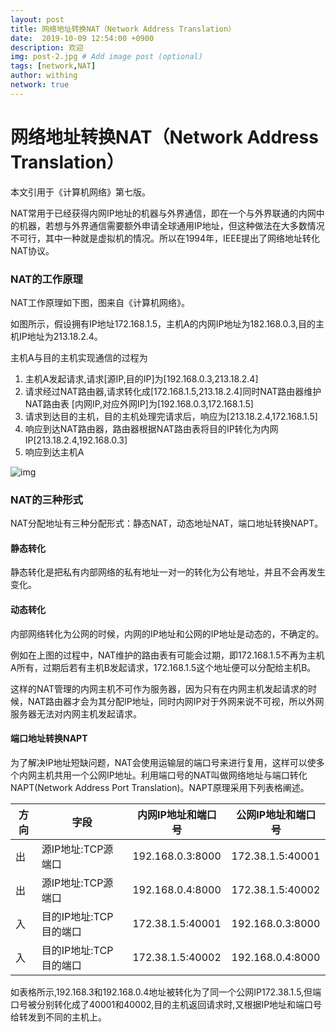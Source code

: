 ```yaml
---
layout: post
title: 网络地址转换NAT（Network Address Translation）
date:  2019-10-09 12:54:00 +0900
description: 欢迎
img: post-2.jpg # Add image post (optional)
tags: [network,NAT]
author: withing
network: true
---
```


# 网络地址转换NAT（Network Address Translation）

本文引用于《计算机网络》第七版。

NAT常用于已经获得内网IP地址的机器与外界通信，即在一个与外界联通的内网中的机器，若想与外界通信需要额外申请全球通用IP地址，但这种做法在大多数情况不可行，其中一种就是虚拟机的情况。所以在1994年，IEEE提出了网络地址转化NAT协议。

### NAT的工作原理

NAT工作原理如下图，图来自《计算机网络》。

如图所示，假设拥有IP地址172.168.1.5，主机A的内网IP地址为182.168.0.3,目的主机IP地址为213.18.2.4。

主机A与目的主机实现通信的过程为

1. 主机A发起请求,请求[源IP,目的IP]为[192.168.0.3,213.18.2.4]
2. 请求经过NAT路由器,请求转化成[172.168.1.5,213.18.2.4]同时NAT路由器维护NAT路由表 [内网IP,对应外网IP]为[192.168.0.3,172.168.1.5]
3. 请求到达目的主机，目的主机处理完请求后，响应为[213.18.2.4,172.168.1.5]
4. 响应到达NAT路由器，路由器根据NAT路由表将目的IP转化为内网IP[213.18.2.4,192.168.0.3]
5. 响应到达主机A

![img]({{site.imagepath}}/NAT/1.png)

### NAT的三种形式

NAT分配地址有三种分配形式：静态NAT，动态地址NAT，端口地址转换NAPT。

#### 静态转化

静态转化是把私有内部网络的私有地址一对一的转化为公有地址，并且不会再发生变化。

#### 动态转化

内部网络转化为公网的时候，内网的IP地址和公网的IP地址是动态的，不确定的。

例如在上图的过程中，NAT维护的路由表有可能会过期，即172.168.1.5不再为主机A所有，过期后若有主机B发起请求，172.168.1.5这个地址便可以分配给主机B。

这样的NAT管理的内网主机不可作为服务器，因为只有在内网主机发起请求的时候，NAT路由器才会为其分配IP地址，同时内网IP对于外网来说不可视，所以外网服务器无法对内网主机发起请求。

#### 端口地址转换NAPT

为了解决IP地址短缺问题，NAT会使用运输层的端口号来进行复用，这样可以使多个内网主机共用一个公网IP地址。利用端口号的NAT叫做网络地址与端口转化NAPT(Network Address Port Translation)。NAPT原理采用下列表格阐述。

| 方向 | 字段                   | 内网IP地址和端口号 | 公网IP地址和端口号 |
| ---- | ---------------------- | ------------------ | ------------------ |
| 出   | 源IP地址:TCP源端口     | 192.168.0.3:8000   | 172.38.1.5:40001   |
| 出   | 源IP地址:TCP源端口     | 192.168.0.4:8000   | 172.38.1.5:40002   |
| 入   | 目的IP地址:TCP目的端口 | 172.38.1.5:40001   | 192.168.0.3:8000   |
| 入   | 目的IP地址:TCP目的端口 | 172.38.1.5:40002   | 192.168.0.4:8000   |

如表格所示,192.168.3和192.168.0.4地址被转化为了同一个公网IP172.38.1.5,但端口号被分别转化成了40001和40002,目的主机返回请求时,又根据IP地址和端口号给转发到不同的主机上。